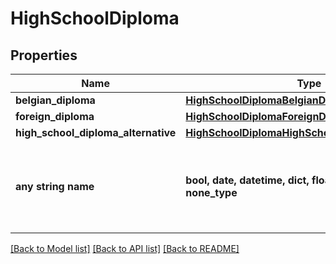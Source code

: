 # HighSchoolDiploma


## Properties
Name | Type | Description | Notes
------------ | ------------- | ------------- | -------------
**belgian_diploma** | [**HighSchoolDiplomaBelgianDiploma**](HighSchoolDiplomaBelgianDiploma.md) |  | [optional] 
**foreign_diploma** | [**HighSchoolDiplomaForeignDiploma**](HighSchoolDiplomaForeignDiploma.md) |  | [optional] 
**high_school_diploma_alternative** | [**HighSchoolDiplomaHighSchoolDiplomaAlternative**](HighSchoolDiplomaHighSchoolDiplomaAlternative.md) |  | [optional] 
**any string name** | **bool, date, datetime, dict, float, int, list, str, none_type** | any string name can be used but the value must be the correct type | [optional]

[[Back to Model list]](../README.md#documentation-for-models) [[Back to API list]](../README.md#documentation-for-api-endpoints) [[Back to README]](../README.md)


